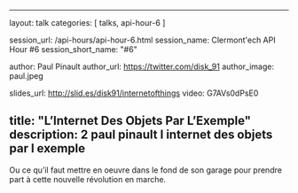 ---
layout: talk
categories: [ talks, api-hour-6 ]

session_url: /api-hours/api-hour-6.html
session_name: Clermont'ech API Hour &#35;6
session_short_name: "&#35;6"

author: Paul Pinault
author_url: https://twitter.com/disk_91
author_image: paul.jpeg

slides_url: http://slid.es/disk91/internetofthings
video: G7AVs0dPsE0

title: "L’Internet Des Objets Par L’Exemple"
description: 2 paul pinault l internet des objets par l exemple
------

Ou ce qu’il faut mettre en oeuvre dans le fond de son garage pour prendre part à
cette nouvelle révolution en marche.
